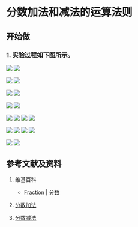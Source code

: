 # 分数加法和减法的运算法则

## 开始做

### 1. 实验过程如下图所示。

![](/images/数轴(一维坐标系)/可以表达为两个整数比的数和不可以表达为两个整数比的数/分数加法和减法的运算法则/1a1.jpg)
![](/images/数轴(一维坐标系)/可以表达为两个整数比的数和不可以表达为两个整数比的数/分数加法和减法的运算法则/1a2.jpg)

![](/images/数轴(一维坐标系)/可以表达为两个整数比的数和不可以表达为两个整数比的数/分数加法和减法的运算法则/2a1.jpg)
![](/images/数轴(一维坐标系)/可以表达为两个整数比的数和不可以表达为两个整数比的数/分数加法和减法的运算法则/2a2.jpg)

![](/images/数轴(一维坐标系)/可以表达为两个整数比的数和不可以表达为两个整数比的数/分数加法和减法的运算法则/3a1.jpg)
![](/images/数轴(一维坐标系)/可以表达为两个整数比的数和不可以表达为两个整数比的数/分数加法和减法的运算法则/3a2.jpg)

![](/images/数轴(一维坐标系)/可以表达为两个整数比的数和不可以表达为两个整数比的数/分数加法和减法的运算法则/4a1.jpg)
![](/images/数轴(一维坐标系)/可以表达为两个整数比的数和不可以表达为两个整数比的数/分数加法和减法的运算法则/4a2.jpg)

![](/images/数轴(一维坐标系)/可以表达为两个整数比的数和不可以表达为两个整数比的数/分数加法和减法的运算法则/5a1.jpg)
![](/images/数轴(一维坐标系)/可以表达为两个整数比的数和不可以表达为两个整数比的数/分数加法和减法的运算法则/5a2.jpg)
![](/images/数轴(一维坐标系)/可以表达为两个整数比的数和不可以表达为两个整数比的数/分数加法和减法的运算法则/5a3.jpg)
![](/images/数轴(一维坐标系)/可以表达为两个整数比的数和不可以表达为两个整数比的数/分数加法和减法的运算法则/5a4.jpg)

![](/images/数轴(一维坐标系)/可以表达为两个整数比的数和不可以表达为两个整数比的数/分数加法和减法的运算法则/6a1.jpg)
![](/images/数轴(一维坐标系)/可以表达为两个整数比的数和不可以表达为两个整数比的数/分数加法和减法的运算法则/6a2.jpg)
![](/images/数轴(一维坐标系)/可以表达为两个整数比的数和不可以表达为两个整数比的数/分数加法和减法的运算法则/6a3.jpg)
![](/images/数轴(一维坐标系)/可以表达为两个整数比的数和不可以表达为两个整数比的数/分数加法和减法的运算法则/6a4.jpg)

![](/images/数轴(一维坐标系)/可以表达为两个整数比的数和不可以表达为两个整数比的数/分数加法和减法的运算法则/7a1.jpg)
![](/images/数轴(一维坐标系)/可以表达为两个整数比的数和不可以表达为两个整数比的数/分数加法和减法的运算法则/7a2.jpg)

## 参考文献及资料

1. 维基百科
	- [Fraction](https://en.wikipedia.org/wiki/Fraction) | [分数](https://zh.wikipedia.org/wiki/%E5%88%86%E6%95%B8) 

2. [分数加法](https://baike.baidu.com/item/%E5%88%86%E6%95%B0%E5%8A%A0%E6%B3%95/2828309?fr=aladdin) 
3. [分数减法](https://baike.baidu.com/item/%E5%88%86%E6%95%B0%E5%87%8F%E6%B3%95/22761463?fr=aladdin) 

